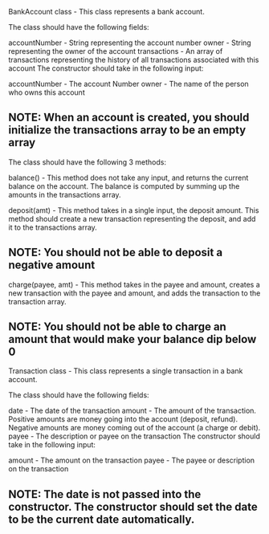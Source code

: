 BankAccount class - This class represents a bank account.

The class should have the following fields:

accountNumber - String representing the account number
owner - String representing the owner of the account
transactions - An array of transactions representing the history of all transactions associated with this account
The constructor should take in the following input:

accountNumber - The account Number
owner - The name of the person who owns this account
## NOTE: When an account is created, you should initialize the transactions array to be an empty array

The class should have the following 3 methods:

balance() - This method does not take any input, and returns the current balance on the account. The balance is computed by summing up the amounts in the transactions array.

deposit(amt) - This method takes in a single input, the deposit amount. This method should create a new transaction representing the deposit, and add it to the transactions array.
## NOTE: You should not be able to deposit a negative amount

charge(payee, amt) - This method takes in the payee and amount, creates a new transaction with the payee and amount, and adds the transaction to the transaction array.
## NOTE: You should not be able to charge an amount that would make your balance dip below 0

Transaction class - This class represents a single transaction in a bank account.

The class should have the following fields:

date - The date of the transaction
amount - The amount of the transaction. Positive amounts are money going into the account (deposit, refund). Negative amounts are money coming out of the account (a charge or debit).
payee - The description or payee on the transaction
The constructor should take in the following input:

amount - The amount on the transaction
payee - The payee or description on the transaction
## NOTE: The date is not passed into the constructor. The constructor should set the date to be the current date automatically.